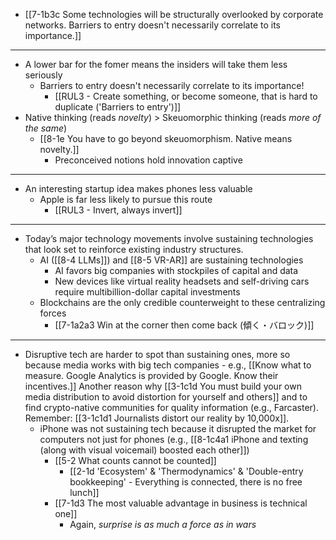 - [[7-1b3c Some technologies will be structurally overlooked by corporate networks. Barriers to entry doesn't necessarily correlate to its importance.]]
---
- A lower bar for the fomer means the insiders will take them less seriously
  - Barriers to entry doesn't necessarily correlate to its importance!
    - [[RUL3 - Create something, or become someone, that is hard to duplicate ('Barriers to entry')]]
- Native thinking (reads *novelty*) > Skeuomorphic thinking (reads *more of the same*)
  - [[8-1e You have to go beyond skeuomorphism. Native means novelty.]]
    - Preconceived notions hold innovation captive
---
- An interesting startup idea makes phones less valuable
  - Apple is far less likely to pursue this route
    - [[RUL3 - Invert, always invert]]
---
- Today’s major technology movements involve sustaining technologies that look set to reinforce existing industry structures. 
  - AI ([[8-4 LLMs]]) and [[8-5 VR-AR]] are sustaining technologies
    - AI favors big companies with stockpiles of capital and data 
    - New devices like virtual reality headsets and self-driving cars require multibillion-dollar capital investments
  - Blockchains are the only credible counterweight to these centralizing forces
    - [[7-1a2a3 Win at the corner then come back (傾く・バロック)]]
---
- Disruptive tech are harder to spot than sustaining ones, more so because media works with big tech companies - e.g., [[Know what to measure. Google Analytics is provided by Google. Know their incentives.]] Another reason why [[3-1c1d You must build your own media distribution to avoid distortion for yourself and others]] and to find crypto-native communities for quality information (e.g., Farcaster). Remember: [[3-1c1d1 Journalists distort our reality by 10,000x]].
  - iPhone was not sustaining tech because it disrupted the market for computers not just for phones (e.g., [[8-1c4a1 iPhone and texting (along with visual voicemail) boosted each other]])
    - [[5-2 What counts cannot be counted]]
      - [[2-1d 'Ecosystem' & 'Thermodynamics' & 'Double-entry bookkeeping' - Everything is connected, there is no free lunch]]
    - [[7-1d3 The most valuable advantage in business is technical one]]
      - Again, *surprise is as much a force as in wars*